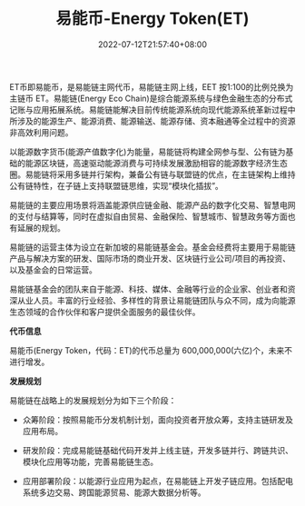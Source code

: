 ﻿---
weight: 
title: "易能币-Energy Token(ET)"
description: "ET币即易能币，是易能链主网代币，易能链主网上线，EET 按1:100的比例兑换为主链币 ET。易能链(Energy Eco Chain)是综合能源系统与绿色金融生态的分布式记账与应用拓展系统。易能链能解决目前传统能源系统向现代能源系统革新过程中所涉及的能源生产、能源消费、能源输送、能源存储、资本融通等全过程中的资源非高效利用问题。"
date: 2022-07-12T21:57:40+08:00
lastmod: 2022-07-12T16:45:40+08:00
draft: false
authors: ["yangsi"]
featuredImage: "1.png"
link: "http://www.energyecochain.com/    https://www.bihuoji.com/82005.html   "
tags: ["数字代币","易能币-Energy Token(ET)"]
categories: ["navigation"]
navigation: ["数字代币"]
lightgallery: true
toc: true
pinned: false
recommend: false
recommend1: false
---
ET币即易能币，是易能链主网代币，易能链主网上线，EET 按1:100的比例兑换为主链币 ET。易能链(Energy Eco Chain)是综合能源系统与绿色金融生态的分布式记账与应用拓展系统。易能链能解决目前传统能源系统向现代能源系统革新过程中所涉及的能源生产、能源消费、能源输送、能源存储、资本融通等全过程中的资源非高效利用问题。

以能源数字货币(能源产值数字化)为能量，易能链将构建全网参与型、公有链为基础的能源区块链，高速驱动能源消费与可持续发展激励相容的能源数字经济生态圈。易能链将采用多链并行架构，兼备公有链与联盟链的优点，在主链架构上维持公有链特性，在子链上支持联盟链思维，实现“模块化插拔”。

易能链的主要应用场景将涵盖能源供应链金融、能源产品的数字化交易、智慧电网的支付与结算等，同时在虚拟自由贸易、金融保险、智慧城市、智慧政务等方面也有延展的规划。

易能链的运营主体为设立在新加坡的易能链基金会。基金会经费将主要用于易能链产品与解决方案的研发、国际市场的商业开发、区块链行业公司/项目的再投资、以及基金会的日常运营。

易能链基金会的团队来自于能源、科技、媒体、金融等行业的企业家、创业者和资深从业人员。丰富的行业经验、多样性的背景让易能链团队与众不同，成为向能源生态领域的合作伙伴和客户提供全面服务的最佳伙伴。

**代币信息**

易能币(Energy Token，代码：ET)的代币总量为 600,000,000(六亿)个，未来不进行增发。

**发展规划**

易能链在战略上的发展规划分为如下三个阶段：

- 众筹阶段：按照易能币分发机制计划，面向投资者开放众筹，支持主链研发及应用布局。

- 研发阶段：完成易能链基础代码开发并上线主链，开发多链并行、跨链共识、模块化应用等功能，完善易能链生态。

-  应用部署阶段：以能源行业应用为起点，在易能链上开发子链应用。包括配电系统多边交易、跨国能源贸易、能源大数据分析等。